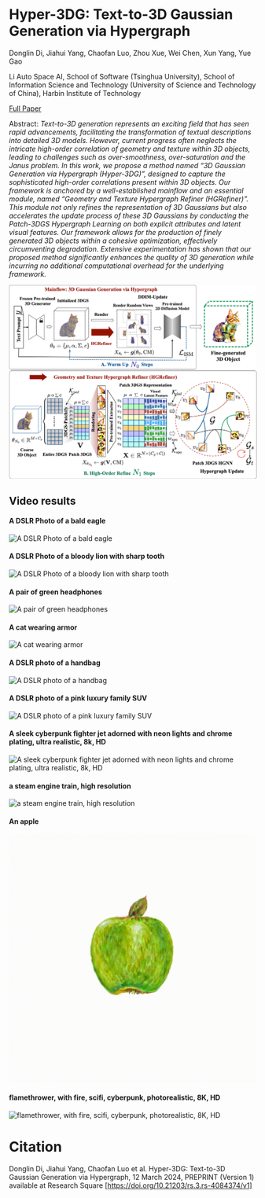 # Hyper-3DG: Text-to-3D Gaussian Generation via Hypergraph
Donglin Di, Jiahui Yang, Chaofan Luo, Zhou Xue, Wei Chen, Xun Yang, Yue Gao

Li Auto Space AI, School of Software (Tsinghua University), School of Information Science and Technology (University of Science and Technology of China), Harbin Institute of Technology

[Full Paper](https://www.researchsquare.com/article/rs-4084374/v1)

Abstract: *Text-to-3D generation represents an exciting field that has seen rapid advancements, facilitating the transformation of textual descriptions into detailed 3D models. However, current progress often neglects the intricate high-order correlation of geometry and texture within 3D objects, leading to challenges such as over-smoothness, over-saturation and the Janus problem. In this work, we propose a method named “3D Gaussian Generation via Hypergraph (Hyper-3DG)”, designed to capture the sophisticated high-order correlations present within 3D objects. Our framework is anchored by a well-established mainflow and an essential module, named “Geometry and Texture Hypergraph Refiner (HGRefiner)”. This module not only refines the representation of 3D Gaussians but also accelerates the update process of these 3D Gaussians by conducting the Patch-3DGS Hypergraph Learning on both explicit attributes and latent visual features. Our framework allows for the production of finely generated 3D objects within a cohesive optimization, effectively circumventing degradation. Extensive experimentation has shown that our proposed method significantly enhances the quality of 3D generation while incurring no additional computational overhead for the underlying framework.*

![Hyper-3DG framework](contents/fig_framework.png)

## Video results
#### A DSLR Photo of a bald eagle
![A DSLR Photo of a bald eagle](./contents/a_bald_eagle.gif)
#### A DSLR Photo of a bloody lion with sharp tooth
![A DSLR Photo of a bloody lion with sharp tooth](./contents/a_bloody_lion_with_sharp_tooth.gif)
#### A pair of green headphones
![A pair of green headphones](./contents/a_pair_of_green_headphones.gif)
#### A cat wearing armor
![A cat wearing armor](./contents/a_cat_wearing_armor.gif)
#### A DSLR photo of a handbag
![A DSLR photo of a handbag](./contents/a_handbag.gif)
#### A DSLR photo of a pink luxury family SUV
![A DSLR photo of a pink luxury family SUV](./contents/a_pink_suv.gif)
#### A sleek cyberpunk fighter jet adorned with neon lights and chrome plating, ultra realistic, 8k, HD
![A sleek cyberpunk fighter jet adorned with neon lights and chrome plating, ultra realistic, 8k, HD](./contents/a_sleek_fighter.gif)
#### a steam engine train, high resolution
![a steam engine train, high resolution](./contents/a_steam_train.gif)
#### An apple
![An apple](./contents/an_apple.gif)
#### flamethrower, with fire, scifi, cyberpunk, photorealistic, 8K, HD
![flamethrower, with fire, scifi, cyberpunk, photorealistic, 8K, HD](./contents/a_flamethrower.gif)



<!-- 
<video controls> <source src="contents/a_bald_eagle.mp4" type="video/mp4"> NO! </video> -->

# Citation
Donglin Di, Jiahui Yang, Chaofan Luo et al. Hyper-3DG: Text-to-3D Gaussian Generation via Hypergraph, 12 March 2024, PREPRINT (Version 1) available at Research Square [https://doi.org/10.21203/rs.3.rs-4084374/v1]

